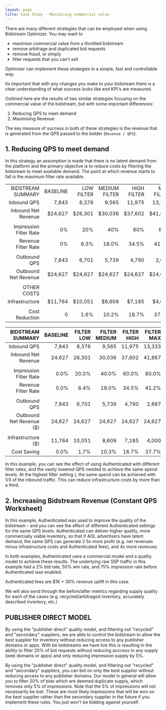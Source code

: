 ```yaml
---
layout: page
title: Case Study - Maximising commercial value
---
```


There are many different strategies that can be employed when using Bidstream Optimizer. You may want to

* maximise commercial value from a throttled bidstream
* remove arbitrage and duplicated bid requests
* remove fraud, or simply 
* filter requests that you can't sell

Optimizer can implement these strategies in a simple, fast and controllable way.

Its important that with any changes you make to your bidstream there is a clear understanding of what success looks like and KPI's are measured.

Outlined here are the results of two similar strategies focusing on the commercial value of the bidstream, but with some important differences:

1. Reducing QPS to meet demand
1. Maximising Revenue

The key measure of success in both of these strategies is the revenue that is generated from the QPS passed to the bidder (`Revenue / QPS`).

## 1. Reducing QPS to meet demand

In this strategy an assumption is made that there is no latent demand from the platform and the primary objective is to reduce costs by filtering the bidstream to meet available demand. The point at which revenue starts to fall is the maximum filter rate available.
<style>
table { width: 100%; }
th, td { text-align: right; }
</style>
<table style="width:100%">
<tr><td>BIDSTREAM SUMMARY</td><td>BASELINE</td><td>LOW FILTER</td><td>MEDIUM FILTER</td><td>HIGH FILTER</td><td>MAX FILTER</td></tr>
<tr><td>Inbound QPS</td><td>7,843</td><td>8,376</td><td>9,565</td><td>11,975</td><td>13,333</td></tr>
<tr><td>Inbound Net Revenue</td><td>$24,627</td><td>$26,301</td><td>$30,036</td><td>$37,602</td><td>$41,867</td></tr>
<tr><td></td><td></td><td></td><td></td><td></td><td></td></tr>
<tr><td>Impression Filter Rate</td><td>0%</td><td>20%</td><td>40%</td><td>60%</td><td>80%</td></tr>
<tr><td>Revenue Filter Rate</td><td>0%</td><td>6.3%</td><td>18.0%</td><td>34.5%</td><td>41.1%</td></tr>
<tr><td></td><td></td><td></td><td></td><td></td><td></td></tr>
<tr><td>Outbound QPS</td><td>7,843</td><td>6,701</td><td>5,739</td><td>4,790</td><td>2,666</td></tr>
<tr><td>Outbound Net Revenue</td><td>$24,627</td><td>$24,627</td><td>$24,627</td><td>$24,627</td><td>$24,627</td></tr>
<tr><td></td><td></td><td></td><td></td><td></td><td></td></tr>
<tr><td>OTHER COSTS</td><td></td><td></td><td></td><td></td><td></td></tr>
<tr><td>Infrastructure</td><td>$11,764</td><td>$10,051</td><td>$8,609</td><td>$7,185</td><td>$4,000</td></tr>
<tr><td></td><td></td><td></td><td></td><td></td><td></td></tr>
<tr><td>Cost Reduction</td><td>0</td><td>1.6%</td><td>10.2%</td><td>18.7%</td><td>37.6%</td></tr>
</table>

BIDSTREAM SUMMARY | BASELINE	| FILTER LOW | FILTER	MEDIUM | FILTER	HIGH | FILTER MAX
--- | --- | --- | --- | --- | ---
Inbound QPS | 7,843 | 8,376 | 9,565 | 11,975 | 13,333 
Inbound Net Revenue | 24,627 | 26,301 | 30,036 | 37,602 | 41,867 
 | | | | | 
Impression Filter Rate | 0.0% | 20.0% | 40.0% | 60.0% | 80.0% 
Revenue Filter Rate | 0.0% | 6.4% | 18.0% | 34.5% | 41.2% 
 | | | | | 
Outbound QPS | 7,843 | 6,701 | 5,739 | 4,790 | 2,667 
Outbound Net Revenue ($) | 24,627 | 24,627 | 24,627 | 24,627 | 24,627 
 | | | | | 
Infrastructure ($) | 11,764 | 10,051 | 8,609 | 7,185 | 4,000 
Cost Saving | 0.0% | 1.7% | 10.3% | 18.7% | 37.7% 

In this example, you can see the effect of using Authenticated with different filter rates, and the vastly lowered QPS needed to achieve the same spend levels.  At the highest filter setting (, the same spend can be achieved with 1/3 of the inbound traffic.  This can reduce infrastructure costs by more than a third.

## 2. Increasing Bidstream Revenue (Constant QPS Worksheet)
In this example, Authenticated was used to improve the quality of the bidstream - and you can see the effect of different Authenticated settings for the same QPS levels.  Authenticated can deliver higher quality, more commercially viable inventory, so that if AOL advertisers have latent demand, the same QPS can generate 2.5x more profit (e.g. net revenues minus infrastructure costs and Authenticated fees), and 4x more revenues.

In both examples, Authenticated uses a commercial model and a quality model to achieve these results.  The underlying raw SSP traffic in this example had a 2% bid rate, 50% win rate, and 75% impression rate before Authenticated was enabled.

Authenticated fees are $1K + 30% revenue uplift in this case.

We will also send through the before/after metrics regarding supply quality for each of the cases (e.g. recycled/arbitraged inventory, accurately described inventory, etc.)





## PUBLISHER DIRECT MODEL

By using the "publisher direct" quality model, and filtering out "recycled" and "secondary" suppliers, we are able to control the bidstream to allow the best supplier for inventory without reducing access to any publisher domains or apps. With be bidstreams we have live this is resulting in the ability to filter 20% of bid requests without reducing acccess to any supply (web domains or apps) and only reducing impression supply by 5%.

By using the "publisher direct" quality model, and filtering out "recycled" and "secondary" suppliers, you can bid on only the best supplier without reducing access to any publisher domains.  Our model in general will allow you to filter 20% of bids which are deemed duplicate supply, which removes only 5% of impressions. Note that the 5% of impressions will not necessarily be lost.  These are most likely impressions that will be won on the best supplier rather than the secondary supplier in the future if you implement these rules.  You just won't be bidding against yourself.
